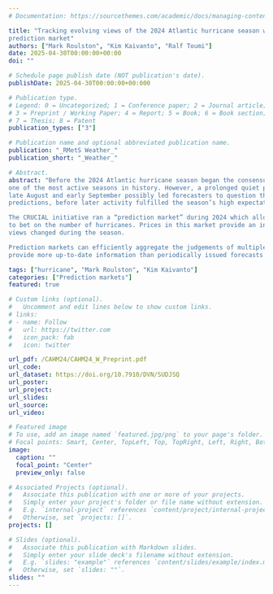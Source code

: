```yaml
---
# Documentation: https://sourcethemes.com/academic/docs/managing-content/

title: "Tracking evolving views of the 2024 Atlantic hurricane season with an expert 
prediction market"
authors: ["Mark Roulston", "Kim Kaivanto", "Ralf Toumi"]
date: 2025-04-30T00:00:00+00:00
doi: ""

# Schedule page publish date (NOT publication's date).
publishDate: 2025-04-30T00:00:00+00:000

# Publication type.
# Legend: 0 = Uncategorized; 1 = Conference paper; 2 = Journal article;
# 3 = Preprint / Working Paper; 4 = Report; 5 = Book; 6 = Book section;
# 7 = Thesis; 8 = Patent
publication_types: ["3"]

# Publication name and optional abbreviated publication name.
publication: "_RMetS Weather_"
publication_short: "_Weather_"

# Abstract.
abstract: "Before the 2024 Atlantic hurricane season began the consensus was that it would be
one of the most active seasons in history. However, a prolonged quiet period during 
late August and early September possibly led forecasters to question these
predictions, before later activity fulfilled the season’s high expectations. 

The CRUCIAL initiative ran a “prediction market” during 2024 which allowed experts 
to bet on the number of hurricanes. Prices in this market provide an insight into how 
views changed during the season.

Prediction markets can efficiently aggregate the judgements of multiple experts and 
provide more up-to-date information than periodically issued forecasts."

tags: ["hurricane", "Mark Roulston", "Kim Kaivanto"]
categories: ["Prediction markets"]
featured: true

# Custom links (optional).
#   Uncomment and edit lines below to show custom links.
# links:
# - name: Follow
#   url: https://twitter.com
#   icon_pack: fab
#   icon: twitter

url_pdf: /CAHM24/CAHM24_W_Preprint.pdf
url_code:
url_dataset: https://doi.org/10.7910/DVN/SUDJSQ
url_poster:
url_project:
url_slides:
url_source:
url_video:

# Featured image
# To use, add an image named `featured.jpg/png` to your page's folder. 
# Focal points: Smart, Center, TopLeft, Top, TopRight, Left, Right, BottomLeft, Bottom, BottomRight.
image:
  caption: ""
  focal_point: "Center"
  preview_only: false

# Associated Projects (optional).
#   Associate this publication with one or more of your projects.
#   Simply enter your project's folder or file name without extension.
#   E.g. `internal-project` references `content/project/internal-project/index.md`.
#   Otherwise, set `projects: []`.
projects: []

# Slides (optional).
#   Associate this publication with Markdown slides.
#   Simply enter your slide deck's filename without extension.
#   E.g. `slides: "example"` references `content/slides/example/index.md`.
#   Otherwise, set `slides: ""`.
slides: ""
---
```

